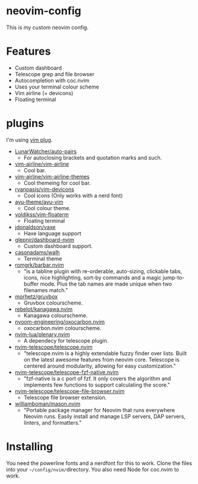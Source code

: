 # neovim-config
This is my custom neovim config.

# Features
 - Custom dashboard <br>
 - Telescope grep and file browser <br>
 - Autocompletion with coc.nvim <br>
 - Uses your terminal colour scheme <br>
 - Vim airline (+ devicons) <br>
 - Floating terminal <br>

# plugins
I'm using [vim plug](https://github.com/junegunn/vim-plug).
<br>
 - [LunarWatcher/auto-pairs](https://github.com/LunarWatcher/auto-pairs)
   - For autoclosing brackets and quotation marks and such.
 - [vim-airline/vim-airline](https://github.com/vim-airline/vim-airline)
   - Cool bar.
 - [vim-airline/vim-airline-themes](https://github.com/vim-airline/vim-airline-themes)
   - Cool themeing for cool bar.
 - [ryanoasis/vim-devicons](https://github.com/ryanoasis/vim-devicons)
   - Cool icons (Only works with a nerd font)
 - [ayu-theme/ayu-vim](https://github.com/ayu-theme/ayu-vim)
   - Cool colour theme.
 - [voldikss/vim-floaterm](https://github.com/voldikss/vim-floaterm)
   - Floating terminal
 - [jdonaldson/vaxe](https://github.com/jdonaldson/vaxe)
   - Haxe language support
 - [glepnir/dashboard-nvim](https://github.com/glepnir/dashboard-nvim)
   - Custom dashboard support.
 - [casonadams/walh](https://github.com/casonadams/walh)
   - Terminal theme
 - [romgrk/barbar.nvim](https://github.com/romgrk/barbar.nvim)
   - "is a tabline plugin with re-orderable, auto-sizing, clickable tabs, icons, nice highlighting, sort-by commands and a magic jump-to-buffer mode. Plus the tab names are made unique when two filenames match."
 - [morhetz/gruvbox](https://github.com/morhetz/gruvbox)
   - Gruvbox colourscheme.
 - [rebelot/kanagawa.nvim](https://github.com/rebelot/kanagawa.nvim)
   - Kanagawa colourscheme.
 - [nyoom-engineering/oxocarbon.nvim](https://github.com/nyoom-engineering.nvim)
   - oxocarbon.nvim colourscheme.
 - [nvim-lua/plenary.nvim](https://github.com/nvim-lua/plenary.nvim)
   - A dependecy for telescope plugin.
 - [nvim-telescope/telescope.nvim](https://github.com/nvim-telescope/telescope.nvim)
   - "telescope.nvim is a highly extendable fuzzy finder over lists. Built on the latest awesome features from neovim core. Telescope is centered around modularity, allowing for easy customization."
 - [nvim-telescope/telescope-fzf-native.nvim](https://github.com/nvim-telescope/telescope-fzf-native.nvim)
   - "fzf-native is a c port of fzf. It only covers the algorithm and implements few functions to support calculating the score."
 - [nvim-telescope/telescope-file-browser.nvim](https://github.com/nvim-telescope/telescope-file-browser.nvim)
   - Telescope file browser extension.
 - [williamboman/mason.nvim](https://github.com/williamboman/mason.nvim)
   - "Portable package manager for Neovim that runs everywhere Neovim runs.
Easily install and manage LSP servers, DAP servers, linters, and formatters."

# Installing
You need the powerline fonts and a nerdfont for this to work.
Clone the files into your `~/config/nvim/`directory.
You also need Node for coc.nvim to work.
